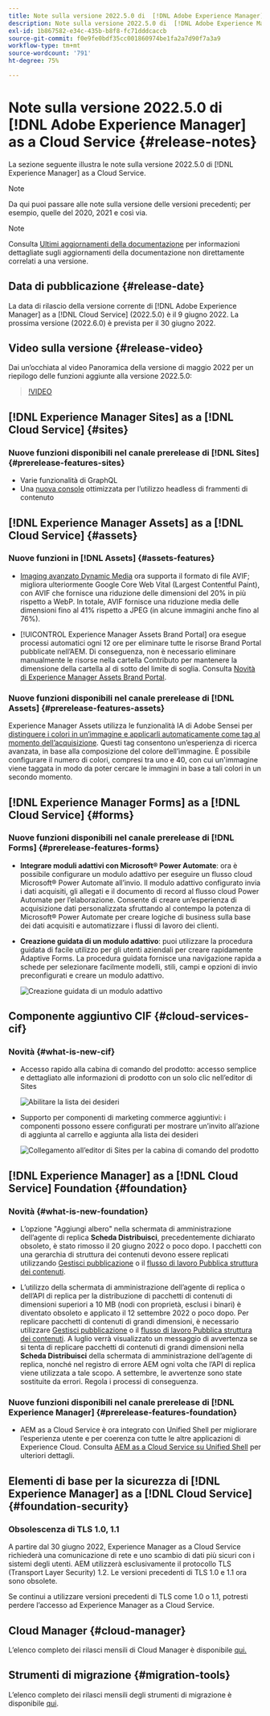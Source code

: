 ```yaml
---
title: Note sulla versione 2022.5.0 di  [!DNL Adobe Experience Manager]  as a Cloud Service.
description: Note sulla versione 2022.5.0 di  [!DNL Adobe Experience Manager]  as a Cloud Service.
exl-id: 1b867582-e34c-435b-b8f8-fc71dddcaccb
source-git-commit: f0e9fe0bdf35cc001860974be1fa2a7d90f7a3a9
workflow-type: tm+mt
source-wordcount: '791'
ht-degree: 75%

---
```


# Note sulla versione 2022.5.0 di [!DNL Adobe Experience Manager] as a Cloud Service {#release-notes}

La sezione seguente illustra le note sulla versione 2022.5.0 di [!DNL Experience Manager] as a Cloud Service.

>[!NOTE]
>
>Da qui puoi passare alle note sulla versione delle versioni precedenti; per esempio, quelle del 2020, 2021 e così via.

>[!NOTE]
>
>Consulta [Ultimi aggiornamenti della documentazione](https://experienceleague.adobe.com/docs/experience-manager-release-information/aem-release-updates/doc-updates/documentation-updates.html?lang=it) per informazioni dettagliate sugli aggiornamenti della documentazione non direttamente correlati a una versione.

## Data di pubblicazione {#release-date}

La data di rilascio della versione corrente di [!DNL Adobe Experience Manager] as a [!DNL Cloud Service] (2022.5.0) è il 9 giugno 2022.
La prossima versione (2022.6.0) è prevista per il 30 giugno 2022.

## Video sulla versione {#release-video}

Dai un’occhiata al video Panoramica della versione di maggio 2022 per un riepilogo delle funzioni aggiunte alla versione 2022.5.0:

>[!VIDEO](https://video.tv.adobe.com/v/343321/?quality=12)

## [!DNL Experience Manager Sites] as a [!DNL Cloud Service] {#sites}

### Nuove funzioni disponibili nel canale prerelease di [!DNL Sites] {#prerelease-features-sites}

* Varie funzionalità di GraphQL
* Una [nuova console](/help/sites-cloud/administering/content-fragments/content-fragments-console.md) ottimizzata per l’utilizzo headless di frammenti di contenuto

## [!DNL Experience Manager Assets] as a [!DNL Cloud Service] {#assets}

### Nuove funzioni in [!DNL Assets] {#assets-features}

* [Imaging avanzato Dynamic Media](https://medium.com/adobetech/one-solution-fits-all-smart-imaging-with-aem-dynamic-media-be690b62df9f) ora supporta il formato di file AVIF; migliora ulteriormente Google Core Web Vital (Largest Contentful Paint), con AVIF che fornisce una riduzione delle dimensioni del 20% in più rispetto a WebP. In totale, AVIF fornisce una riduzione media delle dimensioni fino al 41% rispetto a JPEG (in alcune immagini anche fino al 76%).

* [!UICONTROL Experience Manager Assets Brand Portal] ora esegue processi automatici ogni 12 ore per eliminare tutte le risorse Brand Portal pubblicate nell’AEM. Di conseguenza, non è necessario eliminare manualmente le risorse nella cartella Contributo per mantenere la dimensione della cartella al di sotto del limite di soglia. Consulta [Novità di Experience Manager Assets Brand Portal](https://experienceleague.adobe.com/docs/experience-manager-brand-portal/using/introduction/whats-new.html?lang=it).

### Nuove funzioni disponibili nel canale prerelease di [!DNL Assets] {#prerelease-features-assets}

Experience Manager Assets utilizza le funzionalità IA di Adobe Sensei per [distinguere i colori in un’immagine e applicarli automaticamente come tag al momento dell’acquisizione](/help/assets/color-tag-images.md). Questi tag consentono un’esperienza di ricerca avanzata, in base alla composizione del colore dell’immagine. È possibile configurare il numero di colori, compresi tra uno e 40, con cui un&#39;immagine viene taggata in modo da poter cercare le immagini in base a tali colori in un secondo momento.


## [!DNL Experience Manager Forms] as a [!DNL Cloud Service] {#forms}

### Nuove funzioni disponibili nel canale prerelease di [!DNL Forms] {#prerelease-features-forms}

* **Integrare moduli adattivi con Microsoft® Power Automate**: ora è possibile configurare un modulo adattivo per eseguire un flusso cloud Microsoft® Power Automate all’invio. Il modulo adattivo configurato invia i dati acquisiti, gli allegati e il documento di record al flusso cloud Power Automate per l’elaborazione. Consente di creare un’esperienza di acquisizione dati personalizzata sfruttando al contempo la potenza di Microsoft® Power Automate per creare logiche di business sulla base dei dati acquisiti e automatizzare i flussi di lavoro dei clienti.

* **Creazione guidata di un modulo adattivo**: puoi utilizzare la procedura guidata di facile utilizzo per gli utenti aziendali per creare rapidamente Adaptive Forms. La procedura guidata fornisce una navigazione rapida a schede per selezionare facilmente modelli, stili, campi e opzioni di invio preconfigurati e creare un modulo adattivo.

  ![Creazione guidata di un modulo adattivo](/help/release-notes/assets/wizard.png)

## Componente aggiuntivo CIF {#cloud-services-cif}

### Novità {#what-is-new-cif}

* Accesso rapido alla cabina di comando del prodotto: accesso semplice e dettagliato alle informazioni di prodotto con un solo clic nell’editor di Sites

  ![Abilitare la lista dei desideri](/help/assets/CIF/enable-wishlist.png)

* Supporto per componenti di marketing commerce aggiuntivi: i componenti possono essere configurati per mostrare un’invito all’azione di aggiunta al carrello e aggiunta alla lista dei desideri

  ![Collegamento all’editor di Sites per la cabina di comando del prodotto](/help/assets/CIF/sites-editor-shortcut-to-cockpit.png)


## [!DNL Experience Manager] as a [!DNL Cloud Service] Foundation {#foundation}

### Novità {#what-is-new-foundation}

* L’opzione &quot;Aggiungi albero&quot; nella schermata di amministrazione dell’agente di replica **Scheda Distribuisci**, precedentemente dichiarato obsoleto, è stato rimosso il 20 giugno 2022 o poco dopo. I pacchetti con una gerarchia di struttura dei contenuti devono essere replicati utilizzando [Gestisci pubblicazione](/help/operations/replication.md#manage-publication) o il [flusso di lavoro Pubblica struttura dei contenuti](/help/operations/replication.md#publish-content-tree-workflow).

* L’utilizzo della schermata di amministrazione dell’agente di replica o dell’API di replica per la distribuzione di pacchetti di contenuti di dimensioni superiori a 10 MB (nodi con proprietà, esclusi i binari) è diventato obsoleto e applicato il 12 settembre 2022 o poco dopo. Per replicare pacchetti di contenuti di grandi dimensioni, è necessario utilizzare [Gestisci pubblicazione](/help/operations/replication.md#manage-publication) o il [flusso di lavoro Pubblica struttura dei contenuti](/help/operations/replication.md#publish-content-tree-workflow). A luglio verrà visualizzato un messaggio di avvertenza se si tenta di replicare pacchetti di contenuti di grandi dimensioni nella **Scheda Distribuisci** della schermata di amministrazione dell’agente di replica, nonché nel registro di errore AEM ogni volta che l’API di replica viene utilizzata a tale scopo. A settembre, le avvertenze sono state sostituite da errori. Regola i processi di conseguenza.

### Nuove funzioni disponibili nel canale prerelease di [!DNL Experience Manager] {#prerelease-features-foundation}

* AEM as a Cloud Service è ora integrato con Unified Shell per migliorare l’esperienza utente e per coerenza con tutte le altre applicazioni di Experience Cloud. Consulta [AEM as a Cloud Service su Unified Shell](/help/overview/aem-cloud-service-on-unified-shell.md) per ulteriori dettagli.

## Elementi di base per la sicurezza di [!DNL Experience Manager] as a [!DNL Cloud Service] {#foundation-security}

### Obsolescenza di TLS 1.0, 1.1

A partire dal 30 giugno 2022, Experience Manager as a Cloud Service richiederà una comunicazione di rete e uno scambio di dati più sicuri con i sistemi degli utenti. AEM utilizzerà esclusivamente il protocollo TLS (Transport Layer Security) 1.2. Le versioni precedenti di TLS 1.0 e 1.1 ora sono obsolete.

Se continui a utilizzare versioni precedenti di TLS come 1.0 o 1.1, potresti perdere l’accesso ad Experience Manager as a Cloud Service.

## Cloud Manager {#cloud-manager}

L’elenco completo dei rilasci mensili di Cloud Manager è disponibile [qui.](/help/implementing/cloud-manager/release-notes/current.md)

## Strumenti di migrazione {#migration-tools}

L’elenco completo dei rilasci mensili degli strumenti di migrazione è disponibile [qui](/help/journey-migration/release-notes/release-notes-migration-tools-current.md).
